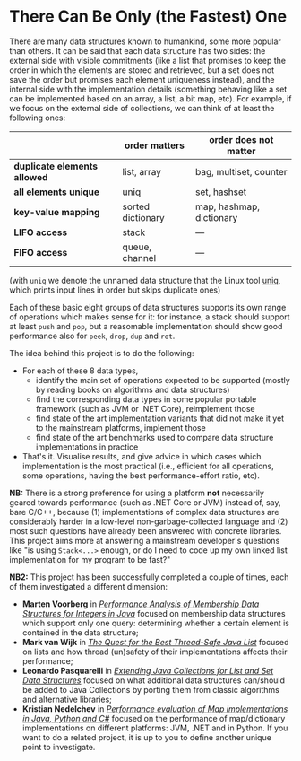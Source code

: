 # There Can Be Only (the Fastest) One

There are many data structures known to humankind, some more popular than others. It can be said that each data structure has two sides: the external side with visible commitments (like a list that promises to keep the order in which the elements are stored and retrieved, but a set does not save the order but promises each element uniqueness instead), and the internal side with the implementation details (something behaving like a set can be implemented based on an array, a list, a bit map, etc). For example, if we focus on the external side of collections, we can think of at least the following ones:

|                                | **order matters** | **order does not matter**|
|--------------------------------|-------------------|--------------------------|
| **duplicate elements allowed** | list, array       | bag, multiset, counter   |
| **all elements unique**        | uniq              | set, hashset             |
| **key-value mapping**          | sorted dictionary | map, hashmap, dictionary |
| **LIFO access**                | stack             | —                        |
| **FIFO access**                | queue, channel    | —                        |

(with `uniq` we denote the unnamed data structure that the Linux tool [uniq](https://man7.org/linux/man-pages/man1/uniq.1.html), which prints input lines in order but skips duplicate ones)

Each of these basic eight groups of data structures supports its own range of operations which makes sense for it: for instance, a stack should support at least `push` and `pop`, but a reasomable implementation should show good performance also for `peek`, `drop`, `dup` and `rot`.

The idea behind this project is to do the following:

* For each of these 8 data types,
  * identify the main set of operations expected to be supported (mostly by reading books on algorithms and data structures)
  * find the corresponding data types in some popular portable framework (such as JVM or .NET Core), reimplement those
  * find state of the art implementation variants that did not make it yet to the mainstream platforms, implement those
  * find state of the art benchmarks used to compare data structure implementations in practice
* That's it. Visualise results, and give advice in which cases which implementation is the most practical (i.e., efficient for all operations, some operations, having the best performance-effort ratio, etc).

**NB:** There is a strong preference for using a platform **not** necessarily geared towards performance (such as .NET Core or JVM) instead of, say, bare C/C++, because (1) implementations of complex data structures are considerably harder in a low-level non-garbage-collected language and (2) most such questions have already been answered with concrete libraries. This project aims more at answering a mainstream developer's questions like "is using `Stack<...>` enough, or do I need to code up my own linked list implementation for my program to be fast?"

**NB2:** This project has been successfully completed a couple of times, each of them investigated a different dimension:
* **Marten Voorberg** in *[Performance Analysis of Membership Data Structures for Integers in Java](http://purl.utwente.nl/essays/87064)* focused on membership data structures which support only one query: determining whether a certain element is contained in the data structure;
* **Mark van Wijk** in *[The Quest for the Best Thread-Safe Java List](http://purl.utwente.nl/essays/91694)* focused on lists and how thread (un)safety of their implementations affects their performance;
* **Leonardo Pasquarelli** in *[Extending Java Collections for List and Set Data Structures](http://purl.utwente.nl/essays/91726)* focused on what additional data structures can/should be added to Java Collections by porting them from classic algorithms and alternative libraries;
* **Kristian Nedelchev** in *[Performance evaluation of Map implementations in Java, Python and C#](http://purl.utwente.nl/essays/94391)* focused on the performance of map/dictionary implementations on different platforms: JVM, .NET and in Python.
If you want to do a related project, it is up to you to define another unique point to investigate.
